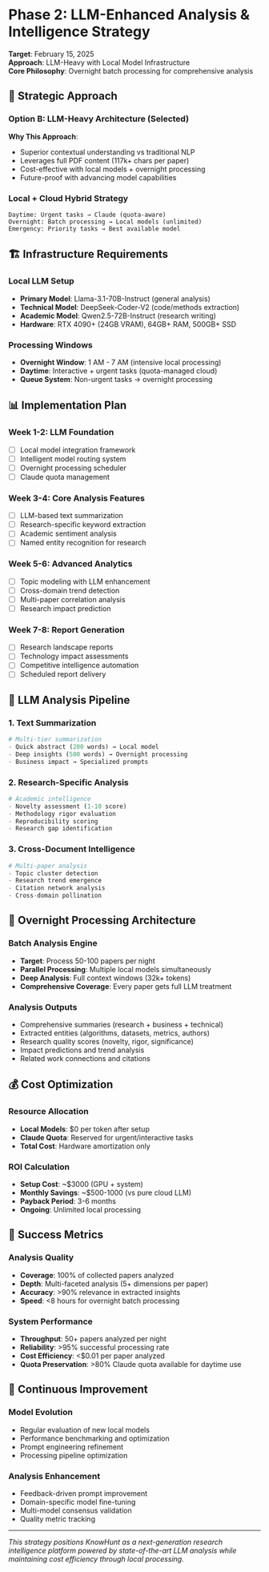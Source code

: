# Phase 2: LLM-Enhanced Analysis & Intelligence Strategy

**Target**: February 15, 2025  
**Approach**: LLM-Heavy with Local Model Infrastructure  
**Core Philosophy**: Overnight batch processing for comprehensive analysis

## 🎯 Strategic Approach

### **Option B: LLM-Heavy Architecture** (Selected)

**Why This Approach**:
- Superior contextual understanding vs traditional NLP
- Leverages full PDF content (117k+ chars per paper)
- Cost-effective with local models + overnight processing
- Future-proof with advancing model capabilities

### **Local + Cloud Hybrid Strategy**
```
Daytime: Urgent tasks → Claude (quota-aware)
Overnight: Batch processing → Local models (unlimited)
Emergency: Priority tasks → Best available model
```

## 🏗️ Infrastructure Requirements

### **Local LLM Setup**
- **Primary Model**: Llama-3.1-70B-Instruct (general analysis)
- **Technical Model**: DeepSeek-Coder-V2 (code/methods extraction)  
- **Academic Model**: Qwen2.5-72B-Instruct (research writing)
- **Hardware**: RTX 4090+ (24GB VRAM), 64GB+ RAM, 500GB+ SSD

### **Processing Windows**
- **Overnight Window**: 1 AM - 7 AM (intensive local processing)
- **Daytime**: Interactive + urgent tasks (quota-managed cloud)
- **Queue System**: Non-urgent tasks → overnight processing

## 📊 Implementation Plan

### **Week 1-2: LLM Foundation**
- [ ] Local model integration framework
- [ ] Intelligent model routing system
- [ ] Overnight processing scheduler
- [ ] Claude quota management

### **Week 3-4: Core Analysis Features**
- [ ] LLM-based text summarization
- [ ] Research-specific keyword extraction
- [ ] Academic sentiment analysis
- [ ] Named entity recognition for research

### **Week 5-6: Advanced Analytics**
- [ ] Topic modeling with LLM enhancement
- [ ] Cross-domain trend detection
- [ ] Multi-paper correlation analysis
- [ ] Research impact prediction

### **Week 7-8: Report Generation**
- [ ] Research landscape reports
- [ ] Technology impact assessments
- [ ] Competitive intelligence automation
- [ ] Scheduled report delivery

## 🧠 LLM Analysis Pipeline

### **1. Text Summarization**
```python
# Multi-tier summarization
- Quick abstract (200 words) → Local model
- Deep insights (500 words) → Overnight processing  
- Business impact → Specialized prompts
```

### **2. Research-Specific Analysis**
```python
# Academic intelligence
- Novelty assessment (1-10 score)
- Methodology rigor evaluation
- Reproducibility scoring
- Research gap identification
```

### **3. Cross-Document Intelligence**
```python
# Multi-paper analysis
- Topic cluster detection
- Research trend emergence
- Citation network analysis
- Cross-domain pollination
```

## 🌙 Overnight Processing Architecture

### **Batch Analysis Engine**
- **Target**: Process 50-100 papers per night
- **Parallel Processing**: Multiple local models simultaneously
- **Deep Analysis**: Full context windows (32k+ tokens)
- **Comprehensive Coverage**: Every paper gets full LLM treatment

### **Analysis Outputs**
- Comprehensive summaries (research + business + technical)
- Extracted entities (algorithms, datasets, metrics, authors)
- Research quality scores (novelty, rigor, significance)
- Impact predictions and trend analysis
- Related work connections and citations

## 💰 Cost Optimization

### **Resource Allocation**
- **Local Models**: $0 per token after setup
- **Claude Quota**: Reserved for urgent/interactive tasks
- **Total Cost**: Hardware amortization only

### **ROI Calculation**
- **Setup Cost**: ~$3000 (GPU + system)
- **Monthly Savings**: ~$500-1000 (vs pure cloud LLM)
- **Payback Period**: 3-6 months
- **Ongoing**: Unlimited local processing

## 🎯 Success Metrics

### **Analysis Quality**
- **Coverage**: 100% of collected papers analyzed
- **Depth**: Multi-faceted analysis (5+ dimensions per paper)
- **Accuracy**: >90% relevance in extracted insights
- **Speed**: <8 hours for overnight batch processing

### **System Performance** 
- **Throughput**: 50+ papers analyzed per night
- **Reliability**: >95% successful processing rate
- **Cost Efficiency**: <$0.01 per paper analyzed
- **Quota Preservation**: >80% Claude quota available for daytime use

## 🔄 Continuous Improvement

### **Model Evolution**
- Regular evaluation of new local models
- Performance benchmarking and optimization
- Prompt engineering refinement
- Processing pipeline optimization

### **Analysis Enhancement**
- Feedback-driven prompt improvement
- Domain-specific model fine-tuning
- Multi-model consensus validation
- Quality metric tracking

---

*This strategy positions KnowHunt as a next-generation research intelligence platform powered by state-of-the-art LLM analysis while maintaining cost efficiency through local processing.*
